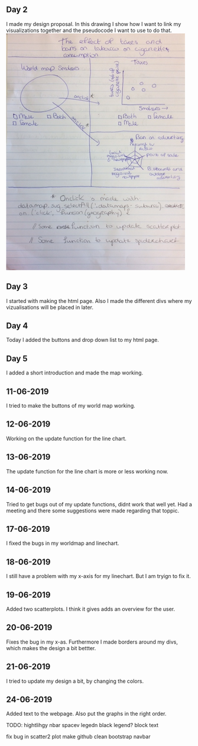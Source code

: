 ## Day 2
I made my design proposal.
In this drawing I show how I want to link my visualizations together and the
pseudocode I want to use to do that.
![](IMG_5534.png)

## Day 3
I started with making the html page. Also I made the different divs where my
vizualisations will be placed in later.

## Day 4
Today I added the buttons and drop down list to my html page.

## Day 5
I added a short introduction and made the map working.

## 11-06-2019
I tried to make the buttons of my world map working.

## 12-06-2019
Working on the update function for the line chart.

## 13-06-2019
The update function for the line chart is more or less working now.

## 14-06-2019
Tried to get bugs out of my update functions, didnt work that well yet.
Had a meeting and there some suggestions were made regarding that toppic.

## 17-06-2019
I fixed the bugs in my worldmap and linechart.

## 18-06-2019
I still have a problem with my x-axis for my linechart. But I am tryign to fix it.

## 19-06-2019
Added two scatterplots. I think it gives adds an overview for the user.

## 20-06-2019
Fixes the bug in my x-as. Furthermore I made borders around my divs, which makes
the design a bit bettter.

## 21-06-2019
I tried to update my design a bit, by changing the colors.

## 24-06-2019
Added text to the webpage. Also put the graphs in the right order.

TODO:
hightlihgy nbar
spacev legedn
black legend?
block text

fix bug in scatter2 plot
make github clean
bootstrap navbar
